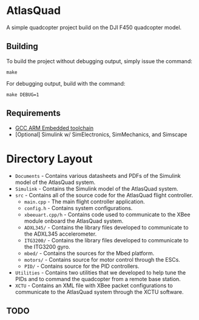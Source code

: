 # AtlasQuad
A simple quadcopter project build on the DJI F450 quadcopter model.

## Building
To build the project without debugging output, simply issue the command:

```
make
```

For debugging output, build with the command:

```
make DEBUG=1
```

## Requirements

* [GCC ARM Embedded toolchain][1]
* [Optional] Simulink w/ SimElectronics, SimMechanics, and Simscape


# Directory Layout

* `Documents` - Contains various datasheets and PDFs of the Simulink model of the AtlasQuad system.
* `Simulink` - Contains the Simulink model of the AtlasQuad system.
* `src` - Contains all of the source code for the AtlasQuad flight controller.
  * `main.cpp` - The main flight controller application.
  * `config.h` - Contains system configurations.
  * `xbeeuart.cpp/h` - Contains code used to communicate to the XBee module onboard the AtlasQuad system.
  * `ADXL345/` - Contains the library files developed to communicate to the ADXL345 accelerometer.
  * `ITG3200/` - Contains the library files developed to communicate to the ITG3200 gyro.
  * `mbed/` - Contains the sources for the Mbed platform.
  * `motors/` - Contains source for motor control through the ESCs.
  * `PID/` - Contains source for the PID controllers.
* `Utilities` - Contains two utilities that we developed to help tune the PIDs and to command the quadcopter from a remote base station.
* `XCTU` - Contains an XML file with XBee packet configurations to communicate to the AtlasQuad system through the XCTU software.

## TODO

[1]: [https://launchpad.net/gcc-arm-embedded]
